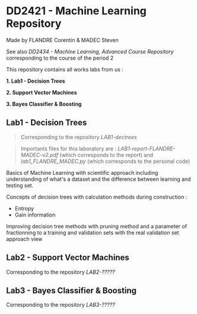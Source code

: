 # DD2421 - Machine Learning Repository

Made by FLANDRE Corentin & MADEC Steven

See also *DD2434 - Machine Learning, Advanced Course Repository* corresponding to the course of the period 2

This repository contains all works labs from us :

**1. Lab1 - Decision Trees**


**2. Support Vector Machines**

**3. Bayes Classifier & Boosting**

## Lab1 - Decision Trees

> Corresponding to the repository *LAB1-dectrees*

> Importants files for this laboratory are : *LAB1-report-FLANDRE-MADEC-v2.pdf* (which corresponds to the report) and *lab1_FLANDRE_MADEC.py* (which corresponds to the personal code)

Basics of Machine Learning with scientific approach including understanding of what's a dataset and the difference between learning and testing set.  

Concepts of decision trees with calculation methods during construction : 
- Entropy
- Gain information

Improving decision tree methods with pruning method and a parameter of fractionning to a training and validation sets with the real validation set approach view


## Lab2 - Support Vector Machines

Corresponding to the repository *LAB2-?????*

## Lab3 - Bayes Classifier & Boosting

Corresponding to the repository *LAB3-?????*
